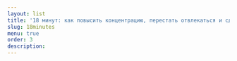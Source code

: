 ```yaml
---
layout: list
title: '18 минут: как повысить концентрацию, перестать отвлекаться и сделать действительно важные дела'
slug: 18minutes
menu: true
order: 3
description:
---
```

